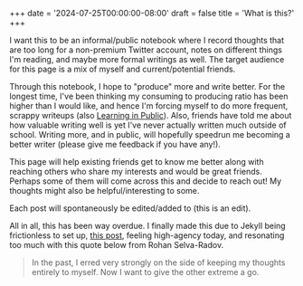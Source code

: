 +++
date = '2024-07-25T00:00:00-08:00'
draft = false
title = 'What is this?'
+++

I want this to be an informal/public notebook where I record thoughts that are too long for a non-premium Twitter account, notes on different things I'm reading, and maybe more formal writings as well. The target audience for this page is a mix of myself and current/potential friends. 

Through this notebook, I hope to "produce" more and write better. For the longest time, I've been thinking my consuming to producing ratio has been higher than I would like, and hence I'm forcing myself to do more frequent, scrappy writeups (also [Learning in Public](https://www.swyx.io/learn-in-public)). Also, friends have told me about how valuable writing well is yet I've never actually written much outside of school. Writing more, and in public, will hopefully speedrun me becoming a better writer (please give me feedback if you have any!).

This page will help existing friends get to know me better along with reaching others who share my interests and would be great friends. Perhaps some of them will come across this and decide to reach out! My thoughts might also be helpful/interesting to some. 

Each post will spontaneously be edited/added to (this is an edit).

All in all, this has been way overdue. I finally made this due to Jekyll being frictionless to set up, [this post](https://x.com/vvvincent_c/status/1816156750837604806), feeling high-agency today, and resonating too much with this quote below from Rohan Selva-Radov. 

> In the past, I erred very strongly on the side of keeping my thoughts entirely to myself. Now I want to give the other extreme a go.
